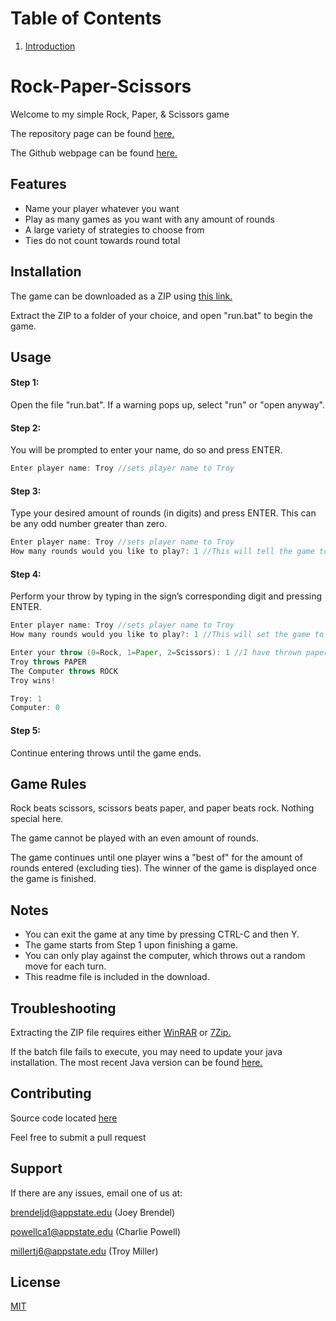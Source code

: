# Table of Contents
1. [Introduction](#intro)
  
  
  
<a name="intro"></a>  
# Rock-Paper-Scissors
Welcome to my simple Rock, Paper, & Scissors game

The repository page can be found <a href="https://github.com/JDBrendel159/Rock-Paper-Scissors">here.</a>

The Github webpage can be found <a href="http://jdbrendel159.github.io/Rock-Paper-Scissors/">here.</a>

## Features
* Name your player whatever you want
* Play as many games as you want with any amount of rounds
* A large variety of strategies to choose from
* Ties do not count towards round total
  
  
## Installation

The game can be downloaded as a ZIP using <a href="https://github.com/JDBrendel159/Rock-Paper-Scissors/archive/master.zip">this link.</a>

Extract the ZIP to a folder of your choice, and open "run.bat" to begin the game.
  
  
## Usage

#### Step 1:

Open the file "run.bat".  If a warning pops up, select "run" or "open anyway".

#### Step 2:

You will be prompted to enter your name, do so and press ENTER.
```java
Enter player name: Troy //sets player name to Troy
```

#### Step 3:

Type your desired amount of rounds (in digits) and press ENTER. This can be any odd number greater than zero.
```java
Enter player name: Troy //sets player name to Troy
How many rounds would you like to play?: 1 //This will tell the game to play a best of 1 round
```
#### Step  4:

Perform your throw by typing in the sign’s corresponding digit and pressing ENTER.
```java
Enter player name: Troy //sets player name to Troy
How many rounds would you like to play?: 1 //This will set the game to 1 round

Enter your throw (0=Rock, 1=Paper, 2=Scissors): 1 //I have thrown paper against the computer
Troy throws PAPER
The Computer throws ROCK
Troy wins!

Troy: 1
Computer: 0
```
#### Step 5:

Continue entering throws until the game ends.
  
## Game Rules
Rock beats scissors, scissors beats paper, and paper beats rock.  Nothing special here.

The game cannot be played with an even amount of rounds.

The game continues until one player wins a "best of" for the amount of rounds entered (excluding ties).
The winner of the game is displayed once the game is finished.
  
  
## Notes
* You can exit the game at any time by pressing CTRL-C and then Y.
* The game starts from Step 1 upon finishing a game.
* You can only play against the computer, which throws out a random move for each turn.
* This readme file is included in the download.
  
  
## Troubleshooting
Extracting the ZIP file requires either <a href="https://www.rarlab.com/download.htm">WinRAR</a> or <a href="https://www.7-zip.org">7Zip.</a>

If the batch file fails to execute, you may need to update your java installation.  The most recent Java version can be found <a href="https://www.java.com/en/download">here.</a>
  
  
## Contributing
Source code located [here](https://github.com/JDBrendel159/Rock-Paper-Scissors)

Feel free to submit a pull request
  
## Support
If there are any issues, email one of us at:

brendeljd@appstate.edu (Joey Brendel)

powellca1@appstate.edu (Charlie Powell)

millertj6@appstate.edu (Troy Miller)
  
## License
[MIT](https://choosealicense.com/licenses/mit/)


